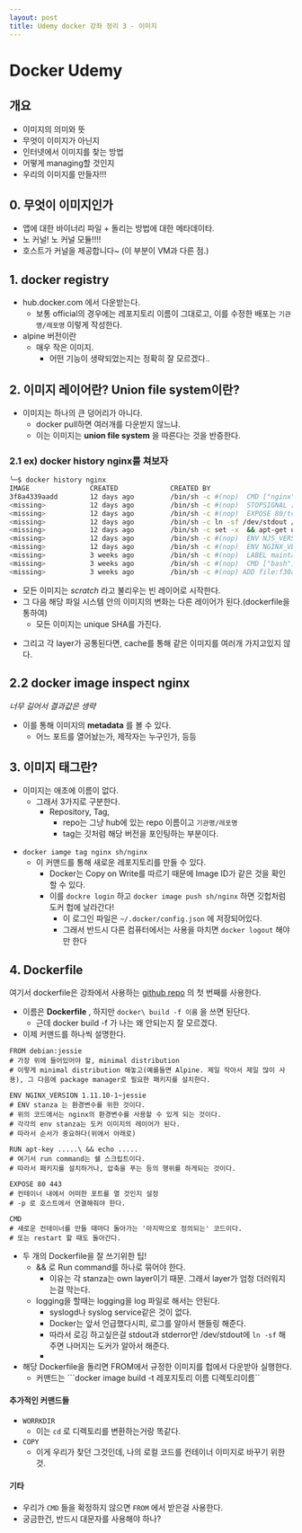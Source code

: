 ```yaml
---
layout: post
title: Udemy docker 강좌 정리 3 - 이미지
---
```


# Docker Udemy

## 개요
* 이미지의 의미와 뜻
* 무엇이 이미지가 아닌지
* 인터넷에서 이미지를 찾는 방법
* 어떻게 managing할 것인지
* 우리의 이미지를 만들자!!!

## 0. 무엇이 이미지인가
* 앱에 대한 바이너리 파일 + 돌리는 방법에 대한 메타데이타.
* 노 커널! 노 커널 모듈!!!!
* 호스트가 커널을 제공합니다~ (이 부분이 VM과 다른 점.)

## 1. docker registry
* hub.docker.com 에서 다운받는다.
  - 보통 official의 경우에는 레포지토리 이름이 그대로고, 이를 수정한 배포는 ```기관명/레포명``` 이렇게 작성한다.
* alpine 버전이란
  - 매우 작은 이미지.
    - 어떤 기능이 생략되었는지는 정확히 잘 모르겠다..

## 2. 이미지 레이어란? Union file system이란?
* 이미지는 하나의 큰 덩어리가 아니다.
  - docker pull하면 여러개를 다운받지 않느냐.
  - 이는 이미지는 **union file system** 을 따른다는 것을 반증한다.

### 2.1 ex) docker history nginx를 쳐보자
```bash
╰─$ docker history nginx
IMAGE               CREATED             CREATED BY                                      SIZE                COMMENT
3f8a4339aadd        12 days ago         /bin/sh -c #(nop)  CMD ["nginx" "-g" "daemon…   0B                  
<missing>           12 days ago         /bin/sh -c #(nop)  STOPSIGNAL [SIGTERM]         0B                  
<missing>           12 days ago         /bin/sh -c #(nop)  EXPOSE 80/tcp                0B                  
<missing>           12 days ago         /bin/sh -c ln -sf /dev/stdout /var/log/nginx…   22B                 
<missing>           12 days ago         /bin/sh -c set -x  && apt-get update  && apt…   53.2MB              
<missing>           12 days ago         /bin/sh -c #(nop)  ENV NJS_VERSION=1.13.8.0.…   0B                  
<missing>           12 days ago         /bin/sh -c #(nop)  ENV NGINX_VERSION=1.13.8-…   0B                  
<missing>           3 weeks ago         /bin/sh -c #(nop)  LABEL maintainer=NGINX Do…   0B                  
<missing>           3 weeks ago         /bin/sh -c #(nop)  CMD ["bash"]                 0B                  
<missing>           3 weeks ago         /bin/sh -c #(nop) ADD file:f30a8b5b7cdc9ba33…   55.3MB
```
* 모든 이미지는 *scratch* 라고 불리우는 빈 레이어로 시작한다.
* 그 다음 해당 파일 시스템 안의 이미지의 변화는 다른 레이어가 된다.(dockerfile을 통하여)
  - 모든 이미지는 unique SHA를 가진다.
- 그리고 각 layer가 공통된다면, cache를 통해 같은 이미지를 여러개 가지고있지 않다.

## 2.2 docker image inspect nginx
*너무 길어서 결과값은 생략*
* 이를 통해 이미지의 **metadata** 를 볼 수 있다.
  - 어느 포트를 열어놨는가, 제작자는 누구인가, 등등

## 3. 이미지 태그란?
* 이미지는 애초에 이름이 없다.
  - 그래서 3가지로 구분한다.
    - Repository, Tag,
      - repo는 그냥 hub에 있는 repo 이름이고 ```기관명/레포명```
      - tag는 깃처럼 해당 버전을 포인팅하는 부분이다.
- ```docker iamge tag nginx sh/nginx```
  - 이 커맨드를 통해 새로운 레포지토리를 만들 수 있다.
    - Docker는 Copy on Write를 따르기 때문에 Image ID가 같은 것을 확인할 수 있다.
    - 이를 ```dockre login``` 하고 ```docker image push sh/nginx``` 하면 깃헙처럼 도커 헙에 날라간다!
      - 이 로그인 파일은 ```~/.docker/config.json``` 에 저장되어있다.
      - 그래서 반드시 다른 컴퓨터에서는 사용을 마치면 ```docker logout``` 해야만 한다

## 4. Dockerfile
여기서 dockerfile은 강좌에서 사용하는 [github repo](https://github.com/bretfisher/udemy-docker-mastery) 의 첫 번째를 사용한다.
* 이름은 **Dockerfile** , 하지만 ```docker\ build -f 이름``` 을 쓰면 된단다.
  - 근데 docker build -f 가 나는 왜 안되는지 잘 모르겠다.
* 이제 커맨드를 하나씩 설명한다.
```docker
FROM debian:jessie
# 가장 위에 들어있어야 할, minimal distribution
# 이렇게 minimal distribution 해놓고(예를들면 Alpine. 제일 작아서 제일 많이 사용), 그 다음에 package manager로 필요한 패키지를 설치한다.

ENV NGINX_VERSION 1.11.10-1~jessie
# ENV stanza 는 환경변수를 위한 것이다.
# 위의 코드에서는 nginx의 환경변수를 사용할 수 있게 되는 것이다.
# 각각의 env stanza는 도커 이미지의 레이어가 된다.
# 따라서 순서가 중요하다(위에서 아래로)

RUN apt-key .....\ && echo .....
# 여기서 run command는 쉘 스크립트이다.
# 따라서 패키지를 설치하거나, 압축을 푸는 등의 행위를 하게되는 것이다.

EXPOSE 80 443
# 컨테이너 내에서 어떠한 포트를 열 것인지 설정
# -p 로 호스트에서 연결해줘야 한다.

CMD
# 새로운 컨테이너를 만들 때마다 돌아가는 '마지막으로 정의되는' 코드이다.
# 또는 restart 할 때도 돌아간다.
```

* 두 개의 Dockerfile을 잘 쓰기위한 팁!
  - && 로 Run command를 하나로 묶어야 한다.
    - 이유는 각 stanza는 own layer이기 때문. 그래서 layer가 엄청 더러워지는걸 막는다.
  - logging을 할때는 logging을 log 파일로 해서는 안된다.
    - syslogd나 syslog service같은 것이 없다.
    - Docker는 앞서 언급했다시피, 로그를 알아서 핸들링 해준다.
    - 따라서 로깅 하고싶은걸 stdout과 stderror만 /dev/stdout에 ```ln -sf``` 해주면 나머지는 도커가 알아서 해준다.
    -  
* 해당 Dockerfile을 돌리면 FROM에서 규정한 이미지를 헙에서 다운받아 실행한다.
  - 커맨드는 ```docker image build -t 레포지토리 이름 디렉토리이름``

#### 추가적인 커맨드들
- ```WORRKDIR```
  - 이는 ```cd``` 로 디렉토리를 변환하는거랑 똑같다.
- ```COPY```
  - 이게 우리가 찾던 그것인데, 나의 로컬 코드를 컨테이너 이미지로 바꾸기 위한 것.

#### 기타
* 우리가 ```CMD``` 들을 확정하지 않으면 ```FROM``` 에서 받은걸 사용한다.
* 궁금한건, 반드시 대문자를 사용해야 하나?

